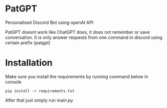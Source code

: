 # PatGPT
Personalised Discord Bot using openAI API

PatGPT doesnt work like ChatGPT does, it does not remember or save conversation. It is only answer requests from one command in discord using certain prefix (patgpt)

# Installation
Make sure you install the requirements by running command below in console
```
pip install -r requirements.txt
```
After that just simply run main.py
